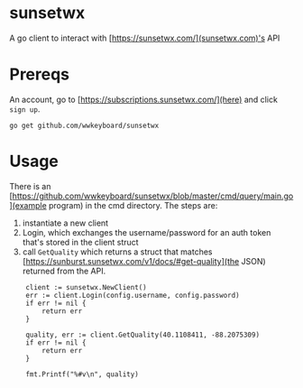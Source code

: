 # sunsetwx
A go client to interact with [https://sunsetwx.com/](sunsetwx.com)'s API

# Prereqs

An account, go to [https://subscriptions.sunsetwx.com/](here) and click `sign up`.

`go get github.com/wwkeyboard/sunsetwx`

# Usage

There is an [https://github.com/wwkeyboard/sunsetwx/blob/master/cmd/query/main.go](example program) in the cmd directory. The steps are:

1. instantiate a new client
2. Login, which exchanges the username/password for an auth token that's stored in the client struct
3. call `GetQuality` which returns a struct that matches [https://sunburst.sunsetwx.com/v1/docs/#get-quality](the JSON) returned from the API.

```golang
	client := sunsetwx.NewClient()
	err := client.Login(config.username, config.password)
	if err != nil {
		return err
	}

	quality, err := client.GetQuality(40.1108411, -88.2075309)
	if err != nil {
		return err
	}

	fmt.Printf("%#v\n", quality)
  ```
